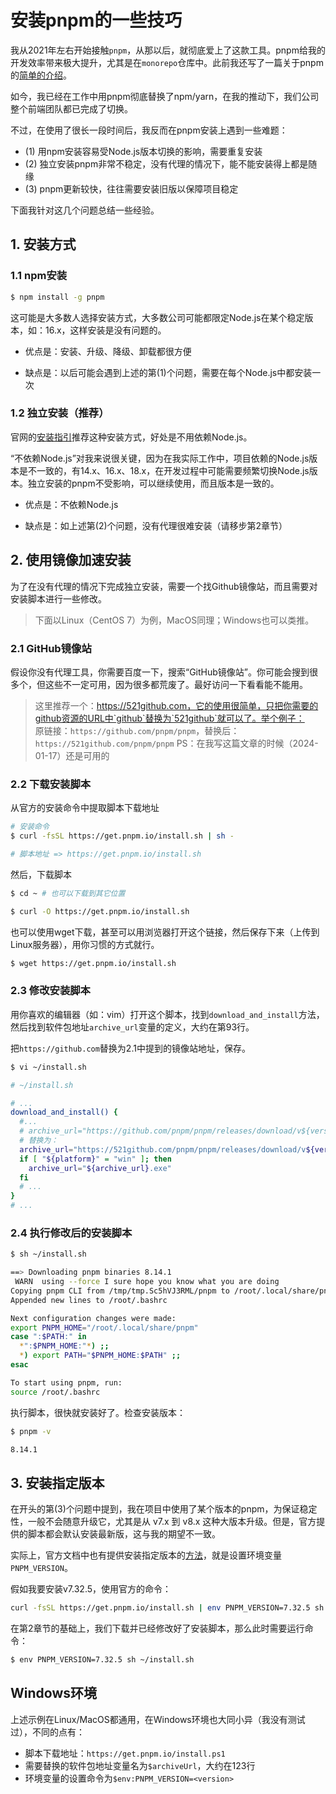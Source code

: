 # 安装pnpm的一些技巧

我从2021年左右开始接触`pnpm`，从那以后，就彻底爱上了这款工具。pnpm给我的开发效率带来极大提升，尤其是在`monorepo`仓库中。此前我还写了一篇关于pnpm的[简单的介绍](../P05_pnpm/blog.md)。

如今，我已经在工作中用pnpm彻底替换了npm/yarn，在我的推动下，我们公司整个前端团队都已完成了切换。

不过，在使用了很长一段时间后，我反而在pnpm安装上遇到一些难题：

- (1) 用npm安装容易受Node.js版本切换的影响，需要重复安装
- (2) 独立安装pnpm非常不稳定，没有代理的情况下，能不能安装得上都是随缘
- (3) pnpm更新较快，往往需要安装旧版以保障项目稳定

下面我针对这几个问题总结一些经验。

## 1. 安装方式

### 1.1 npm安装

```bash
$ npm install -g pnpm
```

这可能是大多数人选择安装方式，大多数公司可能都限定Node.js在某个稳定版本，如：16.x，这样安装是没有问题的。

- 优点是：安装、升级、降级、卸载都很方便

- 缺点是：以后可能会遇到上述的第(1)个问题，需要在每个Node.js中都安装一次

### 1.2 独立安装（推荐）

官网的[安装指引](https://pnpm.io/zh/installation)推荐这种安装方式，好处是不用依赖Node.js。

“不依赖Node.js”对我来说很关键，因为在我实际工作中，项目依赖的Node.js版本是不一致的，有14.x、16.x、18.x，在开发过程中可能需要频繁切换Node.js版本。独立安装的pnpm不受影响，可以继续使用，而且版本是一致的。

- 优点是：不依赖Node.js

- 缺点是：如上述第(2)个问题，没有代理很难安装（请移步第2章节）

## 2. 使用镜像加速安装

为了在没有代理的情况下完成独立安装，需要一个找Github镜像站，而且需要对安装脚本进行一些修改。

> 下面以Linux（CentOS 7）为例，MacOS同理；Windows也可以类推。

### 2.1 GitHub镜像站

假设你没有代理工具，你需要百度一下，搜索“GitHub镜像站”。你可能会搜到很多个，但这些不一定可用，因为很多都荒废了。最好访问一下看看能不能用。

> 这里推荐一个：https://521github.com，它的使用很简单，只把你需要的github资源的URL中`github`替换为`521github`就可以了。举个例子：  
> 原链接：`https://github.com/pnpm/pnpm`，替换后：`https://521github.com/pnpm/pnpm`
> PS：在我写这篇文章的时候（2024-01-17）还是可用的

### 2.2 下载安装脚本

从官方的安装命令中提取脚本下载地址
```bash
# 安装命令
$ curl -fsSL https://get.pnpm.io/install.sh | sh -

# 脚本地址 => https://get.pnpm.io/install.sh
```

然后，下载脚本
```bash
$ cd ~ # 也可以下载到其它位置

$ curl -O https://get.pnpm.io/install.sh
```

也可以使用wget下载，甚至可以用浏览器打开这个链接，然后保存下来（上传到Linux服务器），用你习惯的方式就行。
```bash
$ wget https://get.pnpm.io/install.sh
```

### 2.3 修改安装脚本

用你喜欢的编辑器（如：vim）打开这个脚本，找到`download_and_install`方法，然后找到软件包地址`archive_url`变量的定义，大约在第93行。

把`https://github.com`替换为2.1中提到的镜像站地址，保存。

```bash
$ vi ~/install.sh
```
```bash
# ~/install.sh

# ...
download_and_install() {
  #...
  # archive_url="https://github.com/pnpm/pnpm/releases/download/v${version}/pnpm-${platform}-${arch}"
  # 替换为：
  archive_url="https://521github.com/pnpm/pnpm/releases/download/v${version}/pnpm-${platform}-${arch}"
  if [ "${platform}" = "win" ]; then
    archive_url="${archive_url}.exe"
  fi
  # ...
}
# ...
```

### 2.4 执行修改后的安装脚本

```bash
$ sh ~/install.sh

==> Downloading pnpm binaries 8.14.1
 WARN  using --force I sure hope you know what you are doing
Copying pnpm CLI from /tmp/tmp.Sc5hVJ3RML/pnpm to /root/.local/share/pnpm/pnpm
Appended new lines to /root/.bashrc

Next configuration changes were made:
export PNPM_HOME="/root/.local/share/pnpm"
case ":$PATH:" in
  *":$PNPM_HOME:"*) ;;
  *) export PATH="$PNPM_HOME:$PATH" ;;
esac

To start using pnpm, run:
source /root/.bashrc
```

执行脚本，很快就安装好了。检查安装版本：
```bash
$ pnpm -v

8.14.1
```

## 3. 安装指定版本

在开头的第(3)个问题中提到，我在项目中使用了某个版本的pnpm，为保证稳定性，一般不会随意升级它，尤其是从 v7.x 到 v8.x 这种大版本升级。但是，官方提供的脚本都会默认安装最新版，这与我的期望不一致。

实际上，官方文档中也有提供安装指定版本的[方法](https://pnpm.io/zh/installation#%E5%AE%89%E8%A3%85%E7%89%B9%E5%AE%9A%E7%89%88%E6%9C%AC)，就是设置环境变量`PNPM_VERSION`。

假如我要安装v7.32.5，使用官方的命令：
```bash
curl -fsSL https://get.pnpm.io/install.sh | env PNPM_VERSION=7.32.5 sh -
```

在第2章节的基础上，我们下载并已经修改好了安装脚本，那么此时需要运行命令：
```bash
$ env PNPM_VERSION=7.32.5 sh ~/install.sh
```

## Windows环境

上述示例在Linux/MacOS都通用，在Windows环境也大同小异（我没有测试过），不同的点有：

- 脚本下载地址：`https://get.pnpm.io/install.ps1`
- 需要替换的软件包地址变量名为`$archiveUrl`，大约在123行
- 环境变量的设置命令为`$env:PNPM_VERSION=<version>`